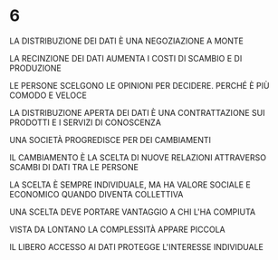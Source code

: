 # 6

LA DISTRIBUZIONE DEI DATI È UNA NEGOZIAZIONE A MONTE

LA RECINZIONE DEI DATI AUMENTA I COSTI DI SCAMBIO E DI PRODUZIONE

LE PERSONE SCELGONO LE OPINIONI PER DECIDERE. PERCHÉ È PIÙ COMODO E VELOCE

LA DISTRIBUZIONE APERTA DEI DATI È UNA CONTRATTAZIONE SUI PRODOTTI E I SERVIZI DI CONOSCENZA

UNA SOCIETÀ PROGREDISCE PER DEI CAMBIAMENTI

IL CAMBIAMENTO È LA SCELTA DI NUOVE RELAZIONI ATTRAVERSO SCAMBI DI DATI TRA LE PERSONE

LA SCELTA È SEMPRE INDIVIDUALE, MA HA VALORE SOCIALE E ECONOMICO QUANDO DIVENTA COLLETTIVA

UNA SCELTA DEVE PORTARE VANTAGGIO A CHI L'HA COMPIUTA

VISTA DA LONTANO LA COMPLESSITÀ APPARE PICCOLA

IL LIBERO ACCESSO AI DATI PROTEGGE L'INTERESSE INDIVIDUALE
